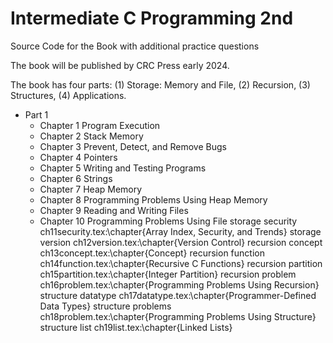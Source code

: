 # Intermediate C Programming 2nd
Source Code for the Book
with additional practice questions

The book will be published by CRC Press early 2024.

The book has four parts: (1) Storage: Memory and File, (2) Recursion, (3) Structures, (4) Applications.

* Part 1
  - Chapter 1 Program Execution
  - Chapter 2 Stack Memory
  - Chapter 3 Prevent, Detect, and Remove Bugs
  - Chapter 4 Pointers
  - Chapter 5 Writing and Testing Programs
  - Chapter 6 Strings
  - Chapter 7 Heap Memory
  - Chapter 8 Programming Problems Using Heap Memory
  - Chapter 9 Reading and Writing Files
  - Chapter 10 Programming Problems Using File
storage security ch11security.tex:\chapter{Array Index, Security, and Trends}
storage version ch12version.tex:\chapter{Version Control}
recursion concept ch13concept.tex:\chapter{Concept}
recursion function ch14function.tex:\chapter{Recursive C Functions}
recursion partition ch15partition.tex:\chapter{Integer Partition}
recursion problem ch16problem.tex:\chapter{Programming Problems Using Recursion}
structure datatype ch17datatype.tex:\chapter{Programmer-Defined Data Types}
structure problems ch18problem.tex:\chapter{Programming Problems Using Structure}
structure list ch19list.tex:\chapter{Linked Lists}
